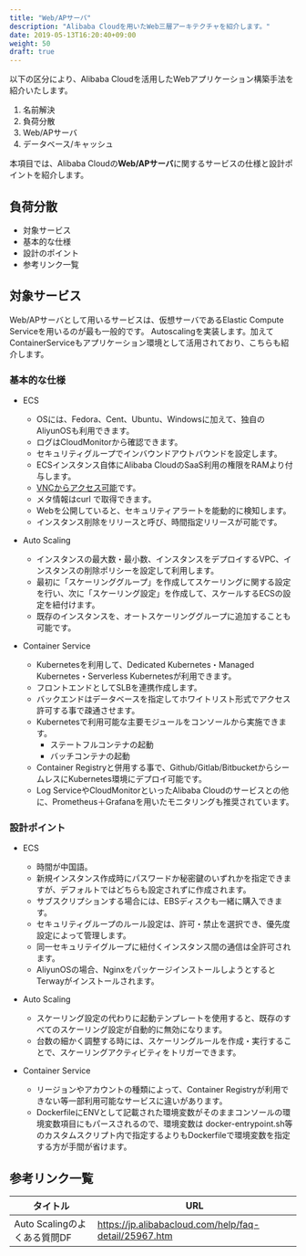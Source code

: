 ```yaml
---
title: "Web/APサーバ"
description: "Alibaba Cloudを用いたWeb三層アーキテクチャを紹介します。"
date: 2019-05-13T16:20:40+09:00
weight: 50
draft: true
---
```


以下の区分により、Alibaba Cloudを活用したWebアプリケーション構築手法を紹介いたします。

1. 名前解決
1. 負荷分散
1. Web/APサーバ
1. データベース/キャッシュ

本項目では、Alibaba Cloudの<b>Web/APサーバ</b>に関するサービスの仕様と設計ポイントを紹介します。

## 負荷分散
 - 対象サービス
 - 基本的な仕様
 - 設計のポイント
 - 参考リンク一覧

## 対象サービス
Web/APサーバとして用いるサービスは、仮想サーバであるElastic Compute Serviceを用いるのが最も一般的です。
Autoscalingを実装します。加えてContainerServiceもアプリケーション環境として活用されており、こちらも紹介します。
 
### 基本的な仕様
- ECS
  - OSには、Fedora、Cent、Ubuntu、Windowsに加えて、独自のAliyunOSも利用できます。
  - ログはCloudMonitorから確認できます。
  - セキュリティグループでインバウンドアウトバウンドを設定します。
  - ECSインスタンス自体にAlibaba CloudのSaaS利用の権限をRAMより付与します。
  - [VNCからアクセス可能](https://jp.alibabacloud.com/help/doc-detail/25433.htm)です。
  - メタ情報はcurl で取得できます。
  - Webを公開していると、セキュリティアラートを能動的に検知します。
  - インスタンス削除をリリースと呼び、時間指定リリースが可能です。

- Auto Scaling
  - インスタンスの最大数・最小数、インスタンスをデプロイするVPC、インスタンスの削除ポリシーを設定して利用します。
  - 最初に「スケーリンググループ」を作成してスケーリングに関する設定を行い、次に「スケーリング設定」を作成して、スケールするECSの設定を紐付けます。
  - 既存のインスタンスを、オートスケーリンググループに追加することも可能です。
 
- Container Service
  - Kubernetesを利用して、Dedicated Kubernetes・Managed Kubernetes・Serverless Kubernetesが利用できます。
  - フロントエンドとしてSLBを連携作成します。
  - バックエンドはデータベースを指定してホワイトリスト形式でアクセス許可する事で疎通させます。
  - Kubernetesで利用可能な主要モジュールをコンソールから実施できます。
    - ステートフルコンテナの起動
    - バッチコンテナの起動
  - Container Registryと併用する事で、Github/Gitlab/BitbucketからシームレスにKubernetes環境にデプロイ可能です。
  - Log ServiceやCloudMonitorといったAlibaba Cloudのサービスとの他に、Prometheus＋Grafanaを用いたモニタリングも推奨されています。
  
### 設計ポイント
- ECS
  - 時間が中国語。
  - 新規インスタンス作成時にパスワードか秘密鍵のいずれかを指定できますが、デフォルトではどちらも設定されずに作成されます。
  - サブスクリプションする場合には、EBSディスクも一緒に購入できます。
  - セキュリティグループのルール設定は、許可・禁止を選択でき、優先度設定によって管理します。
  - 同一セキュリテイグループに紐付くインスタンス間の通信は全許可されます。
  - AliyunOSの場合、NginxをパッケージインストールしようとするとTerwayがインストールされます。

- Auto Scaling
  - スケーリング設定の代わりに起動テンプレートを使用すると、既存のすべてのスケーリング設定が自動的に無効になります。
  - 台数の細かく調整する時には、スケーリングルールを作成・実行することで、スケーリングアクティビティをトリガーできます。

- Container Service
  - リージョンやアカウントの種類によって、Container Registryが利用できない等一部利用可能なサービスに違いがあります。
  - DockerfileにENVとして記載された環境変数がそのままコンソールの環境変数項目にもパースされるので、環境変数は
    docker-entrypoint.sh等のカスタムスクリプト内で指定するよりもDockerfileで環境変数を指定する方が手間が省けます。

## 参考リンク一覧
|タイトル|URL|
| ---- | ---- |
|Auto Scalingのよくある質問DF|https://jp.alibabacloud.com/help/faq-detail/25967.htm|

